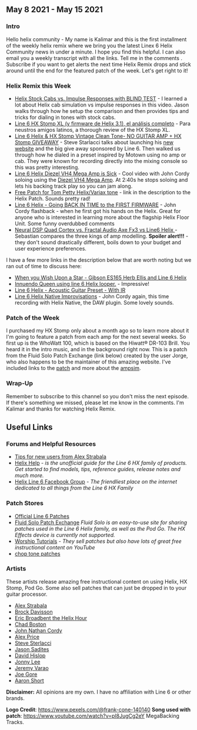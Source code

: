 
## May 8 2021 - May 15 2021

### Intro

Hello helix community - My name is Kalimar and this is the first installment of the weekly helix remix 
where we bring you the latest Linex 6 Helix Community news in under a minute. 
I hope you find this helpful. I can also email you a weekly transcript with all the links. Tell me 
in the comments . Subscribe if you want to get alerts the next time Helix Remix
drops and stick around until the end for the featured patch of the week. Let's get right 
to it!

### Helix Remix this Week
* [Helix Stock Cabs vs. Impulse Responses with BLIND TEST](https://www.youtube.com/watch?v=qJGmhuRjmYk) - I learned a lot about Helix cab simulation vs impulse responses in this video. Jason walks through how he setup the comparison and then provides tips and tricks for dialing in tones with stock cabs.
* [Line 6 HX Stomp XL (y firmware de Helix 3.1), el análisis completo](https://www.youtube.com/watch?v=glHhGGh9w14) - Para neustros amigos latinos, a thorough review of the HX Stomp XL. 
* [Line 6 Helix & HX Stomp Vintage Clean Tone- NO GUITAR AMP + HX Stomp GIVEAWAY](https://www.youtube.com/watch?v=2NKicz_9vtE) - Steve Starlacci talks about launching his [new website](https://stevesterlacci.com) and the big give away sponsored by Line 6. Then walked us through how he dialed in a preset inspired by Motown using no amp or cab. They were known for recording directly into the mixing console so this was pretty interesting. 
* [Line 6 Helix Diezel VH4 Mega Amp is Sick](https://www.youtube.com/watch?v=AuJ-QdX5JWA) - Cool video with John Cordy soloing using the [Diezel VH4 Mega Amp](https://www.fluidsolo.com/patchexchange/view-model/Das-Benzin-Mega,39). At 2:40s he stops soloing and lets his backing track play so you can jam along.
* [Free Patch for Tom Petty Helix/Variax tone](https://www.youtube.com/watch?v=OrHZ-95OeIA) - link in the description to the Helix Patch. Sounds pretty rad!
* [Line 6 Helix - Going BACK IN TIME to the FIRST FIRMWARE](https://www.youtube.com/watch?v=ZDMc8F2RcTs) - John Cordy flashback - when he first got his hands on the Helix. Great for anyone who is interested in learning more about the flagship Helix Floor Unit. Some funny overdubbed comments
* [Neural DSP Quad Cortex vs. Fractal Audio Axe Fx3 vs Line6 Helix ](https://www.youtube.com/watch?v=l7Pnc0frASI) - Sebastian compares the three kings of amp modelling. **Spoiler alert!!!** - they don't sound drastically different, boils down to your budget and user experience preferences.

I have a few more links in the description below that are worth noting but we ran out of time to discuss here:
* [When you Wish Upon a Star - Gibson ES165 Herb Ellis and Line 6 Helix](https://www.youtube.com/watch?v=lIHHlyFkL1k)
* [Innuendo Queen using line 6 Helix looper.](https://www.youtube.com/watch?v=eXb4xl0LcWs) - Impressive!
* [Line 6 Helix - Acoustic Guitar Preset - With IR](https://www.youtube.com/watch?v=lC9eZ3bSimA)
* [Line 6 Helix Native Improvisations](https://www.youtube.com/watch?v=zLA3vxLomng) - John Cordy again, this time recording with Helix Native, the DAW plugin. Some lovely sounds.




### Patch of the Week

I purchased my HX Stomp only about a month ago so to learn more about it I'm going to feature a patch from each amp for the next several weeks. So first up is the WhoWatt 100, which is based on the Hiwatt® DR-103 Brill. You heard it in the intro music, and in the background right now. This is a patch from the Fluid Solo Patch Exchange (link below) created by the user Jorge, who also happens to be the maintainer of this amazing website. I've included links to the [patch](https://www.fluidsolo.com/patchexchange/patch/pink-floyd-comfortably-numb,71) and more about the [ampsim](https://www.fluidsolo.com/patchexchange/view-model/Whowatt-100,79).

### Wrap-Up

Remember to subscribe to this channel so you don't miss the next episode. If there's something we missed, please let me know in the comments. I'm Kalimar and thanks for watching Helix Remix.

## Useful Links

### Forums and Helpful Resources
* [Tips for new users from Alex Strabala](https://alexstrabala.com/new-helix-users)
* [Helix Help](https://helixhelp.com/) - *is the unofficial guide for the Line 6 HX family of products. Get started to find models, tips, reference guides, release notes and much more.* 
* [Helix Line 6 Facebook Group](https://www.facebook.com/groups/line6helixusergroup) - *The friendliest place on the internet dedicated to all things from the Line 6 HX Family*

### Patch Stores
* [Official Line 6 Patches](https://shop.line6.com/marketplace/)
* [Fluid Solo Patch Exchange](https://www.fluidsolo.com/patchexchange/) *Fluid Solo is an easy-to-use site for sharing patches used in the Line 6 Helix family, as well as the Pod Go. The HX Effects device is currently not supported.* 
* [Worship Tutorials](https://worshiptutorials.com/helix) - *They sell patches but also have lots of great free instructional content on YouTube*
* [chop tone patches](https://choptones.com)

### Artists 
These artists release amazing free instructional content on using Helix, HX Stomp, Pod Go. Some also sell patches that can just be dropped in to your guitar processor.

* [Alex Strabala](https://alexstrabala.com/)
* [Brock Davisson](https://www.youtube.com/channel/UCmMspPmbaj3GOaYn3GtdUmw)
* [Eric Broadbent the Helix Hour](https://www.youtube.com/user/EricBroadbentSolo)
* [Chad Boston](https://www.youtube.com/user/discreetdatasecurity)
* [John Nathan Cordy](https://www.youtube.com/user/chuddgriffin)
* [Alex Price](https://www.youtube.com/user/SixStringSolid)
* [Steve Sterlacci](https://www.youtube.com/user/ss57790)
* [Jason Sadites](https://www.youtube.com/user/gtr111)
* [David Hislop](https://www.davidhislop.co/helix)
* [Jonny Lee](https://www.youtube.com/channel/UCojrsgjSidXCAubYBRA2gvQ?view_as=subscriber)
* [Jeremy Varao](https://www.youtube.com/channel/UCPlUXMNXXtke2s7RUXyAqUw)
* [Joe Gore](https://www.youtube.com/channel/UCl7io4nYepvkldJg94R-_aQ)
* [Aaron Short](https://www.youtube.com/channel/UC5sAUZuZVD58aAEYVrcunXw)


**Disclaimer:** All opinions are my own. I have no affiliation with Line 6 or other brands.

**Logo Credit**: https://www.pexels.com/@frank-cone-140140
**Song used with patch**: https://www.youtube.com/watch?v=pl8JugCg2eY MegaBacking Tracks.
